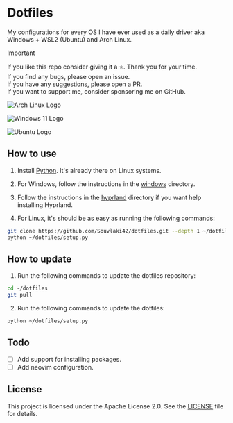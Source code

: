 # Dotfiles

My configurations for every OS I have ever used as a daily driver aka Windows + WSL2 (Ubuntu) and Arch Linux.

> [!IMPORTANT]
> If you like this repo consider giving it a ⭐. Thank you for your time. \
> If you find any bugs, please open an issue. \
> If you have any suggestions, please open a PR. \
> If you want to support me, consider sponsoring me on GitHub.

![Arch Linux Logo](https://upload.wikimedia.org/wikipedia/commons/f/f9/Archlinux-logo-standard-version.svg)

![Windows 11 Logo](https://upload.wikimedia.org/wikipedia/commons/e/e6/Windows_11_logo.svg)

![Ubuntu Logo](https://upload.wikimedia.org/wikipedia/commons/9/9d/Ubuntu_logo.svg)

## How to use

1. Install [Python](https://www.python.org/). It's already there on Linux systems.

2. For Windows, follow the instructions in the [windows](windows) directory.

3. Follow the instructions in the [hyprland](hyprland) directory if you want help installing Hyprland.

4. For Linux, it's should be as easy as running the following commands:

```bash
git clone https://github.com/Souvlaki42/dotfiles.git --depth 1 ~/dotfiles
python ~/dotfiles/setup.py
```

## How to update

1. Run the following commands to update the dotfiles repository:

```bash
cd ~/dotfiles
git pull
```

2. Run the following commands to update the dotfiles:

```bash
python ~/dotfiles/setup.py
```

## Todo

- [ ] Add support for installing packages.
- [ ] Add neovim configuration.

## License

This project is licensed under the Apache License 2.0. See the [LICENSE](LICENSE) file for details.

